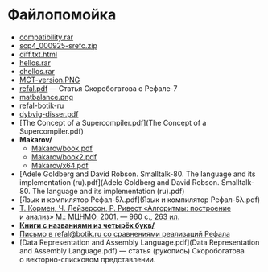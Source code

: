 # Файлопомойка

* [compatibility.rar](compatibility.rar)
* [scp4_000925-srefc.zip](scp4_000925-srefc.zip)
* [diff.txt.html](diff.txt.html)
* [hellos.rar](hellos.rar)
* [chellos.rar](chellos.rar)
* [MCT-version.PNG](MCT-version.PNG)
* [refal.pdf](refal.pdf) — Статья Скоробогатова о Рефале-7
* [matbalance.png](matbalance.png)
* [refal-botik-ru](refal-botik-ru)
* [dybvig-disser.pdf](dybvig-disser.pdf)
* [The Concept of a Supercompiler.pdf](The Concept of a Supercompiler.pdf)
* **Makarov/**
  * [Makarov/book.pdf](Makarov/book.pdf)
  * [Makarov/book2.pdf](Makarov/book2.pdf)
  * [Makarov/x64.pdf](Makarov/x64.pdf)
* [Adele Goldberg and David Robson. Smalltalk-80. The language and its implementation (ru).pdf](Adele Goldberg and David Robson. Smalltalk-80. The language and its implementation (ru).pdf)
* [Язык и компилятор Рефал-5λ.pdf](Язык и компилятор Рефал-5λ.pdf)
* [Т. Кормен, Ч. Лейзерсон, Р. Ривест «Алгоритмы: построение и анализ» М.: МЦНМО, 2001. — 960 с., 263 ил.](kormen-t-leyzerson-ch-rivest-r-algoritmy-postroenie-i-analiz.djvu)
* [**Книги с названиями из четырёх букв/**](4.pdf)
* [Письмо в <refal@botik.ru> со сравнениями реализаций Рефала](refal-compare.md)
* [Data Representation and Assembly Language.pdf](Data Representation and Assembly Language.pdf) —
  статья (рукопись) Скоробогатова о векторно-списковом представлении.
